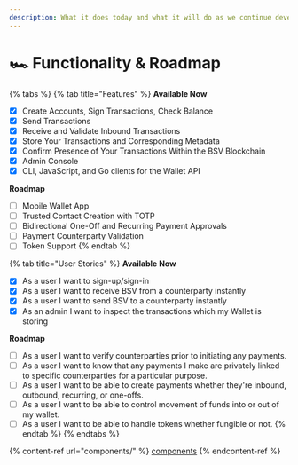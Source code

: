 ```yaml
---
description: What it does today and what it will do as we continue development.
---
```


# 🏎 Functionality & Roadmap

{% tabs %}
{% tab title="Features" %}
**Available Now**

* [x] Create Accounts, Sign Transactions, Check Balance
* [x] Send Transactions
* [x] Receive and Validate Inbound Transactions
* [x] Store Your Transactions and Corresponding Metadata
* [x] Confirm Presence of Your Transactions Within the BSV Blockchain
* [x] Admin Console
* [x] CLI, JavaScript, and Go clients for the Wallet API

**Roadmap**

* [ ] Mobile Wallet App
* [ ] Trusted Contact Creation with TOTP&#x20;
* [ ] Bidirectional One-Off and Recurring Payment Approvals
* [ ] Payment Counterparty Validation
* [ ] Token Support
{% endtab %}

{% tab title="User Stories" %}
**Available Now**

* [x] As a user I want to sign-up/sign-in
* [x] As a user I want to receive BSV from a counterparty instantly
* [x] As a user I want to send BSV to a counterparty instantly
* [x] As an admin I want to inspect the transactions which my Wallet is storing

**Roadmap**

* [ ] As a user I want to verify counterparties prior to initiating any payments.
* [ ] As a user I want to know that any payments I make are privately linked to specific counterparties for a particular purpose.
* [ ] As a user I want to be able to create payments whether they're inbound, outbound, recurring, or one-offs.
* [ ] As a user I want to be able to control movement of funds into or out of my wallet.
* [ ] As a user I want to be able to handle tokens whether fungible or not.
{% endtab %}
{% endtabs %}

{% content-ref url="components/" %}
[components](components/)
{% endcontent-ref %}

